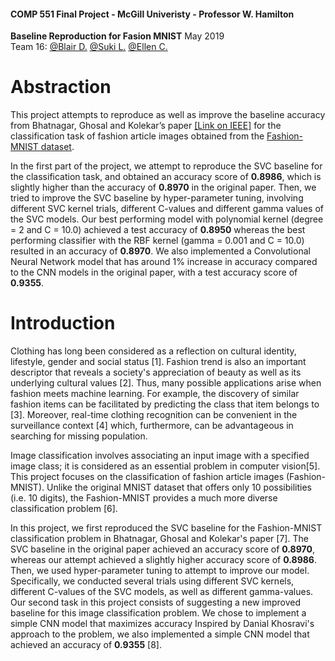 #### COMP 551 Final Project - McGill Univeristy - Professor W. Hamilton   
**Baseline Reproduction for Fasion MNIST** May 2019  
Team 16: [@Blair D.](https://github.com/BlairKH)
[@Suki L.](https://github.com/SiqiLiu43)
[@Ellen C.](https://github.com/3llen)

# Abstraction
This project attempts to reproduce as well as improve the baseline accuracy from Bhatnagar,
Ghosal and Kolekar’s paper [[Link on IEEE]](https://ieeexplore.ieee.org/abstract/document/8313740) for the classification task of fashion article images obtained from the [Fashion-MNIST dataset](https://github.com/zalandoresearch/fashion-mnist).   
     
In the first part of the project, we attempt to reproduce the SVC baseline for the classification task, and obtained an accuracy score of **0.8986**, which is slightly higher than the accuracy of **0.8970** in the original paper. Then, we tried to improve the SVC baseline by hyper-parameter tuning, involving different SVC kernel trials, different C-values and different gamma values of the SVC models. Our best performing model with polynomial kernel (degree = 2 and C = 10.0) achieved a test accuracy of **0.8950** whereas the best performing classifier with the RBF kernel (gamma = 0.001 and C = 10.0) resulted in an accuracy of **0.8970**. We also implemented a Convolutional Neural Network model that has around 1% increase in accuracy compared to the CNN models in the original paper, with a test accuracy score of **0.9355**.


# Introduction
Clothing has long been considered as a reflection on cultural identity, lifestyle, gender and social status [1]. Fashion trend is also an important descriptor that reveals a society's appreciation of beauty as well as its underlying cultural values [2]. Thus, many possible applications arise when fashion meets machine learning. For example, the discovery of similar fashion items can be facilitated by predicting the class that item belongs to [3]. Moreover, real-time clothing recognition can be convenient in the surveillance context [4] which, furthermore, can be advantageous in searching for missing population.

Image classification involves associating an input image with a specified image class; it is considered as an essential problem in computer vision[5].  This project focuses on the classification of fashion article images (Fashion-MNIST). Unlike the original MNIST dataset that offers only 10 possibilities (i.e. 10 digits), the Fashion-MNIST provides a much more diverse classification problem [6].

In this project, we first reproduced the SVC baseline for the Fashion-MNIST classification problem in Bhatnagar, Ghosal and Kolekar's paper [7]. The SVC baseline in the original paper achieved an accuracy score of **0.8970**, whereas our attempt achieved a slightly higher accuracy score of **0.8986**. Then, we used hyper-parameter tuning to attempt to improve our model. Specifically, we conducted several trials using different SVC kernels, different C-values of the SVC models, as well as different gamma-values.
Our second task in this project consists of suggesting a new improved baseline for this image classification problem. We chose to implement a simple CNN model that maximizes accuracy  Inspired by Danial Khosravi's approach to the problem, we also implemented a simple CNN model that achieved an accuracy of  **0.9355** [8].
